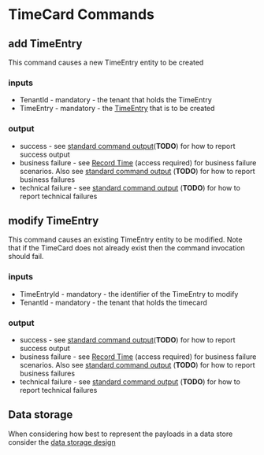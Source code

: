 
# TimeCard Commands

## add TimeEntry
This command causes a new TimeEntry entity to be created 

### inputs 
- TenantId    - mandatory -  the tenant that holds the TimeEntry
- TimeEntry - mandatory - the [TimeEntry](./payload.md#timeentry) that is to be created

### output
 - success - see [standard command output](TODO)(**TODO**)  for how to report success output
 - business failure - see [Record Time](https://collaboration.homeoffice.gov.uk/jira/browse/EAHW-925) (access required) for business failure scenarios. Also see [standard command output](TODO) (**TODO**)  for how to report business failures
 - technical failure - see [standard command output](TODO) (**TODO**) for how to report technical failures
 
## modify TimeEntry
This command causes an existing TimeEntry entity to be modified. Note that if the TimeCard does not already exist then the command invocation should fail.

### inputs 
- TimeEntryId - mandatory -  the identifier of the TimeEntry to modify
- TenantId    - mandatory -  the tenant that holds the timecard

### output
 - success - see [standard command output](TODO)(**TODO**)  for how to report success output
 - business failure - see [Record Time](https://collaboration.homeoffice.gov.uk/jira/browse/EAHW-925) (access required) for business failure scenarios. Also see [standard command output](TODO) (**TODO**)  for how to report business failures
 - technical failure - see [standard command output](TODO) (**TODO**) for how to report technical failures
 
## Data storage
When considering how best to represent the payloads in a data store consider the [data storage design](./storage.md)